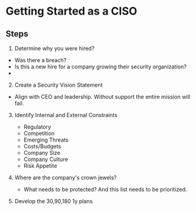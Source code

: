 # Getting Started as a CISO

## Steps 
1. Determine why you were hired?
  - Was there a breach?
  - Is this a new hire for a company growing their security organization? 
  - 
2. Create a Security Vision Statement
  - Align with CEO and leadership. Without support the entire mission will fail. 


3. Identify Internal and External Constraints
   - Regulatory
   - Competition
   - Emerging Threats
   - Costs/Budgets
   - Company Size
   - Company Culture
   - Risk Appetite
4. Where are the company's crown jewels?
   - What needs to be protected? And this list needs to be prioritized.
     
5. Develop the 30,90,180 1y plans
